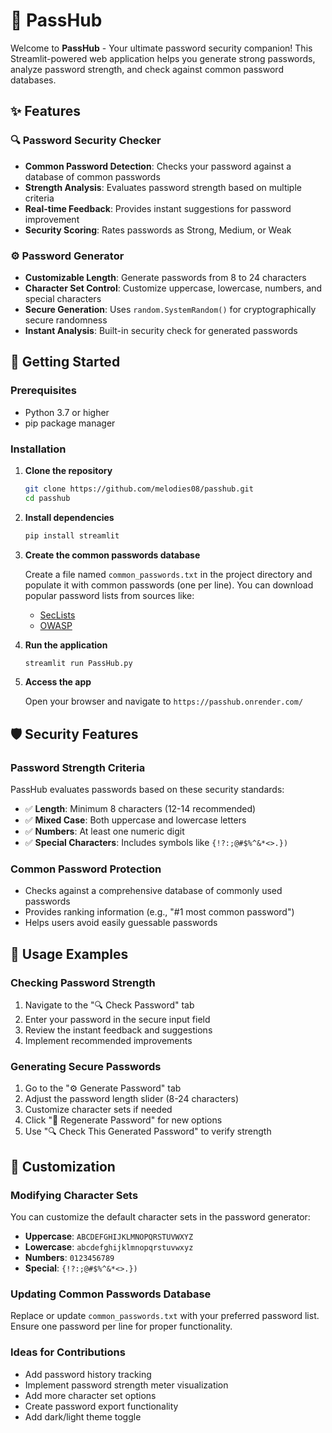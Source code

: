 # 🔐 PassHub

Welcome to **PassHub** - Your ultimate password security companion! This Streamlit-powered web application helps you generate strong passwords, analyze password strength, and check against common password databases.

## ✨ Features

### 🔍 Password Security Checker
- **Common Password Detection**: Checks your password against a database of common passwords
- **Strength Analysis**: Evaluates password strength based on multiple criteria
- **Real-time Feedback**: Provides instant suggestions for password improvement
- **Security Scoring**: Rates passwords as Strong, Medium, or Weak

### ⚙️ Password Generator
- **Customizable Length**: Generate passwords from 8 to 24 characters
- **Character Set Control**: Customize uppercase, lowercase, numbers, and special characters
- **Secure Generation**: Uses `random.SystemRandom()` for cryptographically secure randomness
- **Instant Analysis**: Built-in security check for generated passwords

## 🚀 Getting Started

### Prerequisites
- Python 3.7 or higher
- pip package manager

### Installation

1. **Clone the repository**
   ```bash
   git clone https://github.com/melodies08/passhub.git
   cd passhub
   ```

2. **Install dependencies**
   ```bash
   pip install streamlit
   ```

3. **Create the common passwords database**
   
   Create a file named `common_passwords.txt` in the project directory and populate it with common passwords (one per line). You can download popular password lists from sources like:
   - [SecLists](https://github.com/danielmiessler/SecLists)
   - [OWASP](https://owasp.org/www-community/password-special-characters)

4. **Run the application**
   ```bash
   streamlit run PassHub.py
   ```

5. **Access the app**
   
   Open your browser and navigate to `https://passhub.onrender.com/`


## 🛡️ Security Features

### Password Strength Criteria
PassHub evaluates passwords based on these security standards:

- ✅ **Length**: Minimum 8 characters (12-14 recommended)
- ✅ **Mixed Case**: Both uppercase and lowercase letters
- ✅ **Numbers**: At least one numeric digit
- ✅ **Special Characters**: Includes symbols like `{!?:;@#$%^&*<>.})`

### Common Password Protection
- Checks against a comprehensive database of commonly used passwords
- Provides ranking information (e.g., "#1 most common password")
- Helps users avoid easily guessable passwords

## 🎯 Usage Examples

### Checking Password Strength
1. Navigate to the "🔍 Check Password" tab
2. Enter your password in the secure input field
3. Review the instant feedback and suggestions
4. Implement recommended improvements

### Generating Secure Passwords
1. Go to the "⚙️ Generate Password" tab
2. Adjust the password length slider (8-24 characters)
3. Customize character sets if needed
4. Click "🔁 Regenerate Password" for new options
5. Use "🔍 Check This Generated Password" to verify strength

## 🔧 Customization

### Modifying Character Sets
You can customize the default character sets in the password generator:

- **Uppercase**: `ABCDEFGHIJKLMNOPQRSTUVWXYZ`
- **Lowercase**: `abcdefghijklmnopqrstuvwxyz`
- **Numbers**: `0123456789`
- **Special**: `{!?:;@#$%^&*<>.})`

### Updating Common Passwords Database
Replace or update `common_passwords.txt` with your preferred password list. Ensure one password per line for proper functionality.

### Ideas for Contributions
- Add password history tracking
- Implement password strength meter visualization
- Add more character set options
- Create password export functionality
- Add dark/light theme toggle

